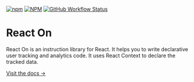 [![npm](https://img.shields.io/npm/v/react-on?style=for-the-badge)](https://www.npmjs.com/package/react-on)
[![NPM](https://img.shields.io/npm/l/react-on?style=for-the-badge)](https://github.com/KurtGokhan/react-on/blob/main/LICENSE)
[![GitHub Workflow Status](https://img.shields.io/github/actions/workflow/status/KurtGokhan/react-on/ci.yml?style=for-the-badge)](https://github.com/KurtGokhan/react-on/actions/workflows/ci.yml)

# React On

React On is an instruction library for React. It helps you to write declarative user tracking and analytics code. It uses React Context to declare the tracked data.

[Visit the docs →](https://gkurt.com/react-on/)
